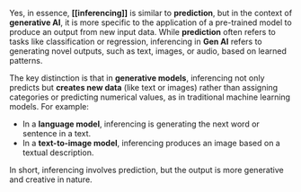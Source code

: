 Yes, in essence, **[[inferencing]]** is similar to **prediction**, but in the context of **generative AI**, it is more specific to the application of a pre-trained model to produce an output from new input data. While **prediction** often refers to tasks like classification or regression, inferencing in **Gen AI** refers to generating novel outputs, such as text, images, or audio, based on learned patterns.

The key distinction is that in **generative models**, inferencing not only predicts but **creates new data** (like text or images) rather than assigning categories or predicting numerical values, as in traditional machine learning models. For example:
- In a **language model**, inferencing is generating the next word or sentence in a text.
- In a **text-to-image model**, inferencing produces an image based on a textual description.

In short, inferencing involves prediction, but the output is more generative and creative in nature.